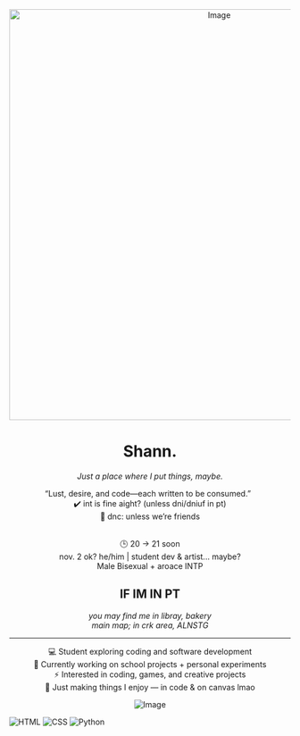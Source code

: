 <div align="center">
 
<img width="736" height="736" alt="Image" src="https://github.com/user-attachments/assets/98acf5b5-be73-4632-b81e-39e15c5244fd" />


# Shann. 

*Just a place where I put things, maybe.*  

“Lust, desire, and code—each written to be consumed.”
&nbsp;  
✔️ int is fine aight? (unless dni/dniuf in pt)  
🚫 dnc: unless we’re friends  
&nbsp;  

🕒 20 → 21 soon  
nov. 2 ok?
he/him | student dev & artist... maybe?  
Male
Bisexual + aroace
INTP

## IF IM IN PT
*you may find me in libray, bakery*<br>
*main map; in crk area, ALNSTG*

---
💻 Student exploring coding and software development  
🚀 Currently working on school projects + personal experiments  
⚡ Interested in coding, games, and creative projects  
🌙 Just making things I enjoy — in code & on canvas lmao  

![Image](https://github.com/user-attachments/assets/3bd229fc-ce04-4273-a2a4-68db3c04a289)

</div>

![HTML](https://img.shields.io/badge/-HTML-EB5E28?style=for-the-badge&logo=html5&logoColor=white)
![CSS](https://img.shields.io/badge/-CSS-0A192F?style=for-the-badge&logo=css3&logoColor=blue)
![Python](https://img.shields.io/badge/-Python-222222?style=for-the-badge&logo=python&logoColor=yellow)
